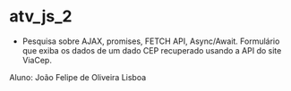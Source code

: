 # atv_js_2

- Pesquisa sobre AJAX, promises, FETCH API, Async/Await. Formulário que exiba os dados de um dado CEP recuperado usando a API do site ViaCep.

Aluno: João Felipe de Oliveira Lisboa